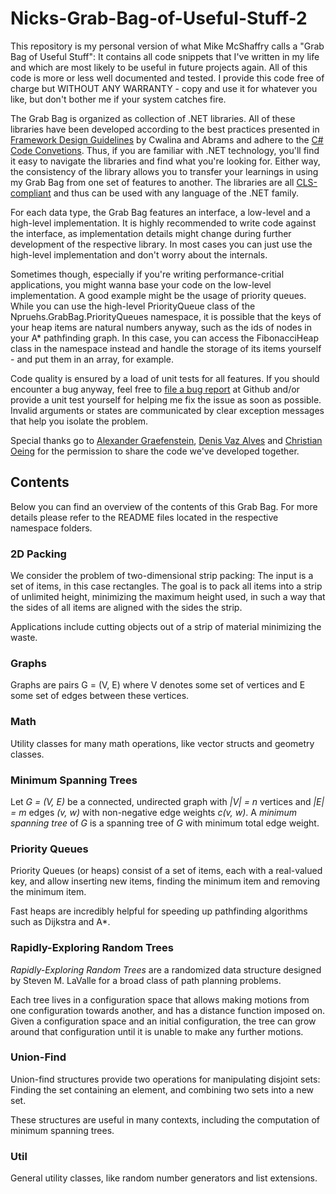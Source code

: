 Nicks-Grab-Bag-of-Useful-Stuff-2
================================

This repository is my personal version of what Mike McShaffry calls a "Grab Bag
of Useful Stuff": It contains all code snippets that I've written in my life and
which are most likely to be useful in future projects again. All of this code is
more or less well documented and tested. I provide this code free of charge but
WITHOUT ANY WARRANTY - copy and use it for whatever you like, but don't bother
me if your system catches fire.

The Grab Bag is organized as collection of .NET libraries. All of these
libraries have been developed according to the best practices presented in
[Framework Design Guidelines](http://www.amazon.co.uk/Framework-Design-Guidelines-Conventions-Development/dp/0321545613/ref=sr_1_1?ie=UTF8&qid=1364667699&sr=8-1)
by Cwalina and Abrams and adhere to the
[C# Code Convetions](http://msdn.microsoft.com/en-us/library/vstudio/ff926074.aspx).
Thus, if you are familiar with .NET technology, you'll find it easy
to navigate the libraries and find what you're looking for. Either way, the
consistency of the library allows you to transfer your learnings in using my
Grab Bag from one set of features to another. The libraries are all
[CLS-compliant](http://msdn.microsoft.com/en-us/library/bhc3fa7f.aspx) and thus
can be used with any language of the .NET family.

For each data type, the Grab Bag features an interface, a low-level and a
high-level implementation. It is highly recommended to write code against the
interface, as implementation details might change during further development of
the respective library. In most cases you can just use the high-level
implementation and don't worry about the internals.

Sometimes though, especially
if you're writing performance-critial applications, you might wanna base your
code on the low-level implementation. A good example might be the usage of
priority queues. While you can use the high-level PriorityQueue class of the
Npruehs.GrabBag.PriorityQueues namespace, it is possible that the keys of your
heap items are natural numbers anyway, such as the ids of nodes in your A*
pathfinding graph. In this case, you can access the FibonacciHeap class in the
namespace instead and handle the storage of its items yourself - and put them in
an array, for example.

Code quality is ensured by a load of unit tests for all features. If you should
encounter a bug anyway, feel free to
[file a bug report](https://github.com/npruehs/Nicks-Grab-Bag-of-Useful-Stuff-2/issues)
at Github and/or provide a unit test yourself for helping me fix the issue as
soon as possible. Invalid arguments or states are communicated by clear
exception messages that help you isolate the problem.

Special thanks go to [Alexander Graefenstein](http://www.ginie.eu),
[Denis Vaz Alves](http://www.xing.com/profile/Denis_VazAlves) and
[Christian Oeing](http://oeing.eu) for the permission to share the code we've
developed together.

Contents
--------

Below you can find an overview of the contents of this Grab Bag. For more
details please refer to the README files located in the respective namespace
folders.

### 2D Packing

We consider the problem of two-dimensional strip packing: The input is a set
of items, in this case rectangles. The goal is to pack all items into a strip
of unlimited height, minimizing the maximum height used, in such a way that
the sides of all items are aligned with the sides the strip.

Applications include cutting objects out of a strip of material minimizing the
waste.


### Graphs

Graphs are pairs G = (V, E) where V denotes some set of vertices and E some set
of edges between these vertices.


### Math

Utility classes for many math operations, like vector structs and geometry
classes.


### Minimum Spanning Trees

Let _G = (V, E)_ be a connected, undirected graph with _|V| = n_ vertices and
_|E| = m_ edges _(v, w)_ with non-negative edge weights _c(v, w)_. A _minimum
spanning tree_ of _G_ is a spanning tree of _G_ with minimum total edge weight.


### Priority Queues

Priority Queues (or heaps) consist of a set of items, each with a real-valued
key, and allow inserting new items, finding the minimum item and removing the
minimum item.

Fast heaps are incredibly helpful for speeding up pathfinding algorithms such as
Dijkstra and A*.


### Rapidly-Exploring Random Trees

_Rapidly-Exploring Random Trees_ are a randomized data structure designed by
Steven M. LaValle for a broad class of path planning problems.

Each tree lives in a configuration space that allows making motions from one
configuration towards another, and has a distance function imposed on. Given
a configuration space and an initial configuration, the tree can grow around
that configuration until it is unable to make any further motions.


### Union-Find

Union-find structures provide two operations for manipulating disjoint sets:
Finding the set containing an element, and combining two sets into a new set.

These structures are useful in many contexts, including the computation of
minimum spanning trees.


### Util

General utility classes, like random number generators and list extensions.
